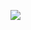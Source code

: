 ![](http://www.plantuml.com/plantuml/proxy?cache=no&src=https://raw.githubusercontent.com/oleksandrblazhko/ai182-tovtsev/laboratory-work-%E2%84%963/LaboratoryWork3/puml.puml)
